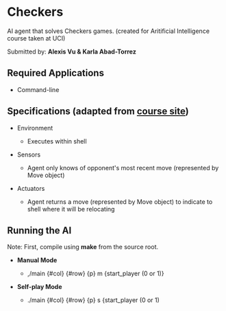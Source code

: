 # Checkers

AI agent that solves Checkers games.
(created for Aritificial Intelligence course taken at UCI)

Submitted by: **Alexis Vu & Karla Abad-Torrez**

## Required Applications
* Command-line

## Specifications (adapted from <a href=https://gitlab.ics.uci.edu/ai-projects/Checkers_Student/wikis/checker-game-mechanics name>course site</a>)
* Environment 
  - Executes within shell
  
* Sensors
  - Agent only knows of opponent's most recent move (represented by Move object)

* Actuators
  - Agent returns a move (represented by Move object) to indicate to shell where it will be relocating
  
## Running the AI
Note: First, compile using **make** from the source root.

* **Manual Mode**
  - ,/main {#col} {#row} {p} m {start_player (0 or 1)}

* **Self-play Mode**
  - ./main {#col} {#row} {p} s {start_player (0 or 1)



